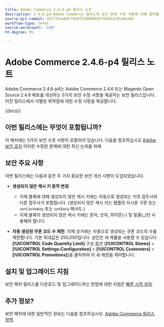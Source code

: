 ```yaml
---
title: Adobe Commerce 2.4.6-p4 릴리스 노트
description: 2.4.6-p4 Adobe Commerce 릴리스의 보안 문제 수정 사항에 대해 알아봅니다.
source-git-commit: a5f172aa69cfde0f13b946b9f35bb53c0549ee02
workflow-type: tm+mt
source-wordcount: '219'
ht-degree: 0%

---
```



# Adobe Commerce 2.4.6-p4 릴리스 노트

Adobe Commerce 2.4.6-p4는 Adobe Commerce 2.4.6 또는 Magento Open Source 2.4.6 배포를 개선하는 5가지 보안 수정 사항을 제공하는 보안 릴리스입니다. 이전 릴리스에서 식별된 취약점에 대한 수정 사항을 제공합니다.

{{bics}}

## 이번 릴리스에는 무엇이 포함됩니까?

이 패치에는 5가지 보안 수정 사항이 포함되어 있습니다. 다음을 참조하십시오 [Adobe 보안 공지](https://helpx.adobe.com/security/products/magento/apsb24-03.html) 이러한 수정된 문제에 대한 최신 논의를 위해

## 보안 주요 사항

이번 릴리스에는 다음과 같은 두 가지 중요한 보안 개선 사항이 도입되었습니다.

* **생성되지 않은 캐시 키 동작 변경**:

   * 이제 블록에 대해 생성되지 않은 캐시 키에는 자동으로 생성되는 키의 접두사와 다른 접두사가 포함됩니다. (생성되지 않은 캐시 키는 템플릿 지시문 구문 또는 `setCacheKey` 또는 `setData` 메서드.)
   * 이제 블록의 생성되지 않은 캐시 키에는 문자, 숫자, 하이픈(-) 및 밑줄(_)만 사용해야 합니다.  <!-- AC-9831 -->

* **자동 생성된 쿠폰 코드 수 제한**. 이제 상거래는 자동으로 생성되는 쿠폰 코드의 수를 제한합니다. 기본 최대값은 250,000입니다. 상인은 새 제품을 사용할 수 있습니다 **[!UICONTROL Code Quantity Limit]** 구성 옵션 (**[!UICONTROL Stores]** > **[!UICONTROL Settings:Configuration]** > **[!UICONTROL Customers]** > **[!UICONTROL Promotions]**)을 클릭하여 이 새 제한을 제어합니다. <!-- AC-8753 -->

## 설치 및 업그레이드 지침

보안 패치 릴리스를 다운로드 및 업그레이드하는 방법에 대한 지침은 [빠른 시작 설치](../../../installation/composer.md).

## 추가 정보?

보안 패치에 대한 일반적인 정보는 다음을 참조하십시오. [Adobe Commerce 릴리스 정책](https://experienceleague.adobe.com/docs/commerce-operations/release/planning/versioning-policy.html?lang=en#security-patch-release).

